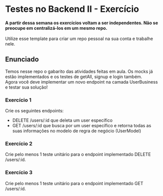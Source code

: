 # Testes no Backend II - Exercício

<strong>A partir dessa semana os exercícios voltam a ser independentes. Não se preocupe em centralizá-los em um mesmo repo.</strong>
<br><br>
Utilize esse template para criar um repo pessoal na sua conta e trabalhe nele.

## Enunciado

Temos nesse repo o gabarito das atividades feitas em aula. Os mocks já estão implementados e os testes de getAll, signup e login também.<br>
Agora você deve implementar um novo endpoint na camada UserBusiness e testar sua solução!

### Exercício 1

Crie os seguintes endpoints:
- DELETE /users/:id que deleta um user específico
- GET /users/:id que busca por um user específico e retorna todas as suas informações no modelo de regra de negócio (UserModel)

### Exercício 2

Crie pelo menos 1 teste unitário para o endpoint implementado DELETE /users/:id.

### Exercício 3

Crie pelo menos 1 teste unitário para o endpoint implementado GET /users/:id.

